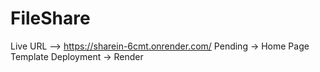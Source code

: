 # FileShare

Live URL --> https://sharein-6cmt.onrender.com/
Pending -> Home Page Template
Deployment -> Render
